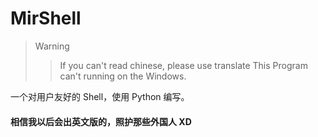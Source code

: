 # MirShell

> Warning
>> If you can't read chinese, please use translate
>> This Program can't running on the Windows.

一个对用户友好的 Shell，使用 Python 编写。
#### <b>相信我以后会出英文版的，照护那些外国人 XD</b>
